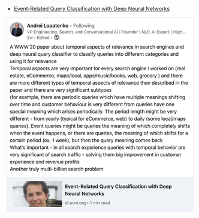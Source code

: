 - [Event-Related Query Classification with Deep Neural Networks](https://dl.acm.org/doi/abs/10.1145/3366424.3382183)

![](static/1.png)
